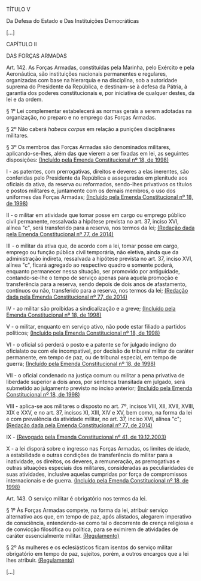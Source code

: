 TÍTULO V

Da Defesa do Estado e Das Instituições Democráticas 

[…]

CAPÍTULO II

DAS FORÇAS ARMADAS

Art. 142. As Forças Armadas, constituídas pela Marinha, pelo Exército e pela Aeronáutica, são instituições nacionais permanentes e regulares, organizadas com base na hierarquia e na disciplina, sob a autoridade suprema do Presidente da República, e destinam-se à defesa da Pátria, à garantia dos poderes constitucionais e, por iniciativa de qualquer destes, da lei e da ordem.

§ 1º Lei complementar estabelecerá as normas gerais a serem adotadas na organização, no preparo e no emprego das Forças Armadas. 

§ 2º Não caberá *habeas corpus* em relação a punições disciplinares militares.

§ 3º Os membros das Forças Armadas são denominados militares, aplicando-se-lhes, além das que vierem a ser fixadas em lei, as seguintes disposições:     [(Incluído pela Emenda Constitucional nº 18, de 1998)](http://www.planalto.gov.br/ccivil_03/constituicao/Emendas/Emc/emc18.htm#art4)

I - as patentes, com prerrogativas, direitos e deveres a elas inerentes, são conferidas pelo Presidente da República e asseguradas em plenitude aos oficiais da ativa, da reserva ou reformados, sendo-lhes privativos os títulos e postos militares e, juntamente com os demais membros, o uso dos uniformes das Forças Armadas;     [(Incluído pela Emenda Constitucional nº 18, de 1998)](http://www.planalto.gov.br/ccivil_03/constituicao/Emendas/Emc/emc18.htm#art4)

II - o militar em atividade que tomar posse em cargo ou emprego público civil permanente, ressalvada a hipótese prevista no art. 37, inciso XVI, alínea "c", será transferido para a reserva, nos termos da lei;     [(Redação dada pela Emenda Constitucional nº 77, de 2014)](http://www.planalto.gov.br/ccivil_03/constituicao/Emendas/Emc/emc77.htm)

III - o militar da ativa que, de acordo com a lei, tomar posse em cargo, emprego ou função pública civil temporária, não eletiva, ainda que da administração indireta, ressalvada a hipótese prevista no art. 37, inciso XVI, alínea "c", ficará agregado ao respectivo quadro e somente poderá, enquanto permanecer nessa situação, ser promovido por antiguidade, contando-se-lhe o tempo de serviço apenas para aquela promoção e transferência para a reserva, sendo depois de dois anos de afastamento, contínuos ou não, transferido para a reserva, nos termos da lei;     [(Redação dada pela Emenda Constitucional nº 77, de 2014)](http://www.planalto.gov.br/ccivil_03/constituicao/Emendas/Emc/emc77.htm)

IV - ao militar são proibidas a sindicalização e a greve;     [(Incluído pela Emenda Constitucional nº 18, de 1998)](http://www.planalto.gov.br/ccivil_03/constituicao/Emendas/Emc/emc18.htm#art4)

V - o militar, enquanto em serviço ativo, não pode estar filiado a partidos políticos;     [(Incluído pela Emenda Constitucional nº 18, de 1998)](http://www.planalto.gov.br/ccivil_03/constituicao/Emendas/Emc/emc18.htm#art4)

VI - o oficial só perderá o posto e a patente se for julgado indigno do oficialato ou com ele incompatível, por decisão de tribunal militar de caráter permanente, em tempo de paz, ou de tribunal especial, em tempo de guerra;     [(Incluído pela Emenda Constitucional nº 18, de 1998)](http://www.planalto.gov.br/ccivil_03/constituicao/Emendas/Emc/emc18.htm#art4)

VII - o oficial condenado na justiça comum ou militar a pena privativa de liberdade superior a dois anos, por sentença transitada em julgado, será submetido ao julgamento previsto no inciso anterior;     [(Incluído pela Emenda Constitucional nº 18, de 1998)](http://www.planalto.gov.br/ccivil_03/constituicao/Emendas/Emc/emc18.htm#art4)

VIII - aplica-se aos militares o disposto no art. 7º, incisos VIII, XII, XVII, XVIII, XIX e XXV, e no art. 37, incisos XI, XIII, XIV e XV, bem como, na forma da lei e com prevalência da atividade militar, no art. 37, inciso XVI, alínea "c";      [(Redação dada pela Emenda Constitucional nº 77, de 2014)](http://www.planalto.gov.br/ccivil_03/constituicao/Emendas/Emc/emc77.htm)

IX -     [(Revogado pela Emenda Constitucional nº 41, de 19.12.2003)](http://www.planalto.gov.br/ccivil_03/constituicao/Emendas/Emc/emc41.htm#art10)

X - a lei disporá sobre o ingresso nas Forças Armadas, os limites de idade, a estabilidade e outras condições de transferência do militar para a inatividade, os direitos, os deveres, a remuneração, as prerrogativas e outras situações especiais dos militares, consideradas as peculiaridades de suas atividades, inclusive aquelas cumpridas por força de compromissos internacionais e de guerra.     [(Incluído pela Emenda Constitucional nº 18, de 1998)](http://www.planalto.gov.br/ccivil_03/constituicao/Emendas/Emc/emc18.htm#art4)

Art. 143. O serviço militar é obrigatório nos termos da lei. 

§ 1º Às Forças Armadas compete, na forma da lei, atribuir serviço alternativo aos que, em tempo de paz, após alistados, alegarem imperativo de consciência, entendendo-se como tal o decorrente de crença religiosa e de convicção filosófica ou política, para se eximirem de atividades de caráter essencialmente militar.     [(Regulamento)](http://www.planalto.gov.br/ccivil_03/LEIS/L8239.htm)

§ 2º As mulheres e os eclesiásticos ficam isentos do serviço militar obrigatório em tempo de paz, sujeitos, porém, a outros encargos que a lei lhes atribuir.     [(Regulamento)](http://www.planalto.gov.br/ccivil_03/LEIS/L8239.htm)

[…]
